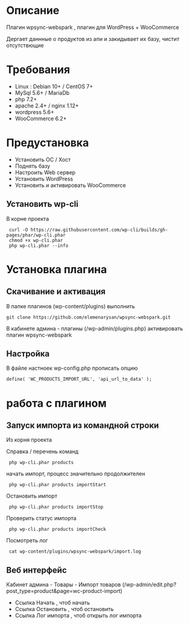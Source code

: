 # Описание 
Плагин  wpsync-webspark , плагин для WordPress + WooCommerce

Дергает даннные о продуктов из апи и закидывает их базу, чистит отсутствющие

# Требования

- Linux : Debian 10+ / CentOS 7+
- MySql 5.6+ / MariaDb
- php 7.2+
- apache 2.4+ / nginx 1.12+
- wordpress 5.6+
- WooCommerce 6.2+


# Предустановка


- Установить ОС / Хост
- Поднять базу
- Настроить Web сервер
- Установить WordPress
- Установить и активировать WooCommerce


## Установить wp-cli
В корне проекта
```
 curl -O https://raw.githubusercontent.com/wp-cli/builds/gh-pages/phar/wp-cli.phar
 chmod +x wp-cli.phar
 php wp-cli.phar --info
```

# Установка плагина
## Скачивание и активация
В папке плагинов (wp-content/plugins) выполнить
```
git clone https://github.com/elemenarysan/wpsync-webspark.git
```
В кабинете админа - плагины (/wp-admin/plugins.php) активировать плагин wpsync-webspark

## Настройка
В файле настноек wp-config.php прописать опцию
```
define( 'WC_PRODUCTS_IMPORT_URL', 'api_url_to_data' );
```

# работа с плагином
## Запуск импорта из командной строки
Из корня проекта

Справка / перечень команд
```
 php wp-cli.phar products
```

начать импорт, процесс значительно продолжителен
```
 php wp-cli.phar products importStart
```

Остановить импорт
```
 php wp-cli.phar products importStop
```

Проверить статус импорта
```
 php wp-cli.phar products importCheck
```

Посмотреть лог
```
 cat wp-content/plugins/wpsync-webspark/import.log
```

## Веб интерфейс
Кабинет админа - Товары - Импорт товаров (/wp-admin/edit.php?post_type=product&page=wc-product-import)

- Ссылка Начать , чтоб начать 
- Ссылка Остановить , чтоб остановить
- Ссылка Лог импорта , чтоб открыть лог импорта

